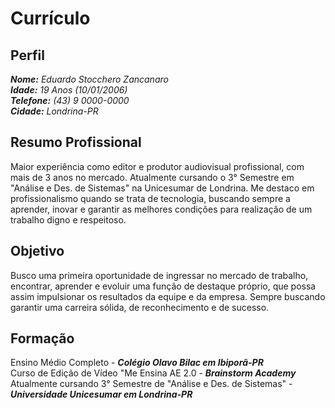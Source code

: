 # Currículo

## **Perfil**

***Nome:*** *Eduardo Stocchero Zancanaro*\
***Idade:*** *19 Anos (10/01/2006)*\
***Telefone:*** *(43) 9 0000-0000*\
***Cidade:*** *Londrina-PR*

## **Resumo Profissional**

Maior experiência como editor e produtor audiovisual profissional, com mais de 3 anos no mercado. Atualmente cursando o 3° Semestre em "Análise e Des. de Sistemas" na Unicesumar de Londrina. Me destaco em profissionalismo quando se trata de tecnologia, buscando sempre a aprender, inovar e garantir as melhores condições para realização de um trabalho digno e respeitoso.

## **Objetivo**

Busco uma primeira oportunidade de ingressar no mercado de trabalho, encontrar, aprender e evoluir uma função de destaque próprio, que possa assim impulsionar os resultados da equipe e da empresa. Sempre buscando garantir uma carreira sólida, de reconhecimento e de sucesso.

## **Formação**

Ensino Médio Completo - ***Colégio Olavo Bilac em Ibiporã-PR***\
Curso de Edição de Vídeo "Me Ensina AE 2.0 - ***Brainstorm Academy***\
Atualmente cursando 3° Semestre de "Análise e Des. de Sistemas" - ***Universidade Unicesumar em Londrina-PR***
